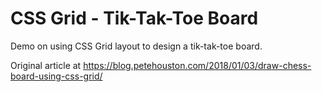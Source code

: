 # CSS Grid - Tik-Tak-Toe Board

Demo on using CSS Grid layout to design a tik-tak-toe board.

Original article at https://blog.petehouston.com/2018/01/03/draw-chess-board-using-css-grid/